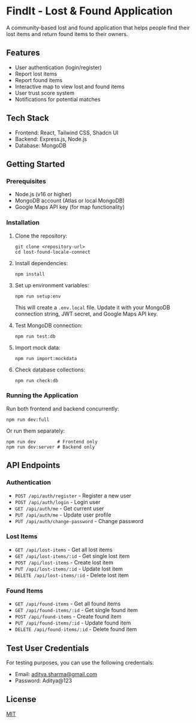 # FindIt - Lost & Found Application

A community-based lost and found application that helps people find their lost items and return found items to their owners.

## Features

- User authentication (login/register)
- Report lost items
- Report found items
- Interactive map to view lost and found items
- User trust score system
- Notifications for potential matches

## Tech Stack

- Frontend: React, Tailwind CSS, Shadcn UI
- Backend: Express.js, Node.js
- Database: MongoDB

## Getting Started

### Prerequisites

- Node.js (v16 or higher)
- MongoDB account (Atlas or local MongoDB)
- Google Maps API key (for map functionality)

### Installation

1. Clone the repository:
   ```
   git clone <repository-url>
   cd lost-found-locale-connect
   ```

2. Install dependencies:
   ```
   npm install
   ```

3. Set up environment variables:
   ```
   npm run setup:env
   ```
   This will create a `.env.local` file. Update it with your MongoDB connection string, JWT secret, and Google Maps API key.

4. Test MongoDB connection:
   ```
   npm run test:db
   ```

5. Import mock data:
   ```
   npm run import:mockdata
   ```

6. Check database collections:
   ```
   npm run check:db
   ```

### Running the Application

Run both frontend and backend concurrently:
```
npm run dev:full
```

Or run them separately:
```
npm run dev        # Frontend only
npm run dev:server # Backend only
```

## API Endpoints

### Authentication
- `POST /api/auth/register` - Register a new user
- `POST /api/auth/login` - Login user
- `GET /api/auth/me` - Get current user
- `PUT /api/auth/me` - Update user profile
- `PUT /api/auth/change-password` - Change password

### Lost Items
- `GET /api/lost-items` - Get all lost items
- `GET /api/lost-items/:id` - Get single lost item
- `POST /api/lost-items` - Create lost item
- `PUT /api/lost-items/:id` - Update lost item
- `DELETE /api/lost-items/:id` - Delete lost item

### Found Items
- `GET /api/found-items` - Get all found items
- `GET /api/found-items/:id` - Get single found item
- `POST /api/found-items` - Create found item
- `PUT /api/found-items/:id` - Update found item
- `DELETE /api/found-items/:id` - Delete found item

## Test User Credentials

For testing purposes, you can use the following credentials:

- Email: aditya.sharma@gmail.com
- Password: Aditya@123

## License

[MIT](LICENSE)  
 